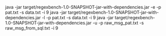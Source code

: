 java -jar target/regexbench-1.0-SNAPSHOT-jar-with-dependencies.jar -e -p pat.txt -s data.txt -i 9
java -jar target/regexbench-1.0-SNAPSHOT-jar-with-dependencies.jar -l -p pat.txt -s data.txt -i 9
java -jar target/regexbench-1.0-SNAPSHOT-jar-with-dependencies.jar -u -p raw_msg_pat.txt -s raw_msg_from_sql.txt -i 9
